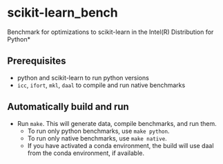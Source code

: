 # scikit-learn_bench

Benchmark for optimizations to scikit-learn in the Intel(R) Distribution for
Python*

## Prerequisites
- python and scikit-learn to run python versions
- `icc`, `ifort`, `mkl`, `daal` to compile and run native benchmarks

## Automatically build and run
- Run `make`. This will generate data, compile benchmarks, and run them.
  - To run only python benchmarks, use `make python`.
  - To run only native benchmarks, use `make native`.
  - If you have activated a conda environment, the build will use daal from
    the conda environment, if available.
